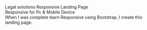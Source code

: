 Legal solutions Responsive Landing Page <br>
Responsive for Pc & Mobile Device <br>
When I was complete learn Responsive using Bootstrap, I create this landing page.